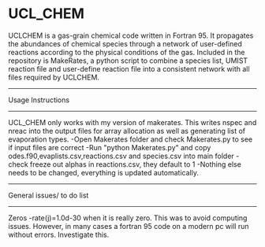 # UCL_CHEM
UCLCHEM is a gas-grain chemical code written in Fortran 95. It propagates the abundances of chemical species through a network of user-defined reactions according to the physical conditions of the gas. Included in the repository is MakeRates, a python script to combine a species list, UMIST reaction file and user-define reaction file into a consistent network with all files required by UCLCHEM.

**************************************************************
Usage Instructions
**************************************************************

UCL_CHEM only works with my version of makerates. This writes nspec and nreac into the output files for array allocation as well as generating list of evaporation types.
	-Open Makerates folder and check Makerates.py to see if input files are correct
	-Run "python Makerates.py" and copy odes.f90,evaplists.csv,reactions.csv and species.csv into main folder
	-check freeze out alphas in reactions.csv, they default to 1
	-Nothing else needs to be changed, everything is updated automatically.


*************************************************************
General issues/ to do list
*************************************************************
Zeros
	-rate(j)=1.0d-30 when it is really zero. This was to avoid computing issues. However, in many cases a fortran 95 code on a modern pc will run without errors. Investigate this.

